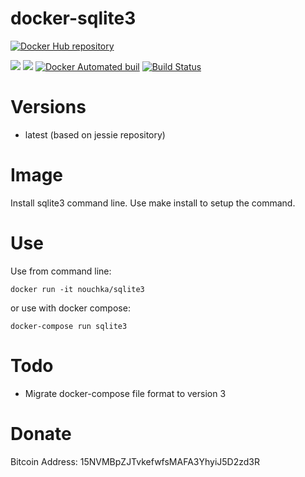 # docker-sqlite3

[![Docker Hub repository](http://dockeri.co/image/nouchka/sqlite3)](https://registry.hub.docker.com/u/nouchka/sqlite3/)

[![](https://images.microbadger.com/badges/image/nouchka/sqlite3.svg)](https://microbadger.com/images/nouchka/sqlite3 "Get your own image badge on microbadger.com")
[![](https://images.microbadger.com/badges/version/nouchka/sqlite3.svg)](https://microbadger.com/images/nouchka/sqlite3 "Get your own version badge on microbadger.com")
[![Docker Automated buil](https://img.shields.io/docker/automated/nouchka/sqlite3.svg)](https://hub.docker.com/r/nouchka/sqlite3/)
[![Build Status](https://travis-ci.org/nouchka/docker-sqlite3.svg?branch=master)](https://travis-ci.org/nouchka/docker-sqlite3)

# Versions

* latest (based on jessie repository)

# Image

Install sqlite3 command line.  Use make install to setup the command.

# Use

Use from command line:

	docker run -it nouchka/sqlite3
or use with docker compose:

	docker-compose run sqlite3

# Todo

* Migrate docker-compose file format to version 3

# Donate

Bitcoin Address: 15NVMBpZJTvkefwfsMAFA3YhyiJ5D2zd3R
